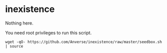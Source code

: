 # inexistence

Nothing here.

You need root privileges to run this script.

```
wget -qO- https://github.com/Anverse/inexistence/raw/master/seedbox.sh | source

```
